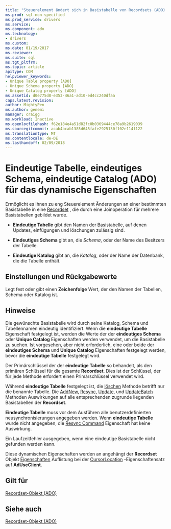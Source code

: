 ```yaml
---
title: "Steuerelement ändert sich in Basistabelle von Recordsets (ADO) | Microsoft Docs"
ms.prod: sql-non-specified
ms.prod_service: drivers
ms.service: 
ms.component: ado
ms.technology:
- drivers
ms.custom: 
ms.date: 01/19/2017
ms.reviewer: 
ms.suite: sql
ms.tgt_pltfrm: 
ms.topic: article
apitype: COM
helpviewer_keywords:
- Unique Table property [ADO]
- Unique Schema property [ADO]
- Unique Catalog property [ADO]
ms.assetid: d0e775d8-e353-46a1-ad10-ed4cc240dfaa
caps.latest.revision: 
author: MightyPen
ms.author: genemi
manager: craigg
ms.workload: Inactive
ms.openlocfilehash: f62e184e4a51d82fc0b0369444ce78a9b2619039
ms.sourcegitcommit: acab4bcab1385d645fafe2925130f102e114f122
ms.translationtype: MT
ms.contentlocale: de-DE
ms.lasthandoff: 02/09/2018
---
```

# <a name="unique-table-unique-schema-unique-catalog-properties-dynamic-ado"></a>Eindeutige Tabelle, eindeutiges Schema, eindeutige Catalog (ADO) für das dynamische Eigenschaften
Ermöglicht es Ihnen zu eng Steuerelement Änderungen an einer bestimmten Basistabelle in eine [Recordset](../../../ado/reference/ado-api/recordset-object-ado.md) , die durch eine Joinoperation für mehrere Basistabellen gebildet wurde.  
  
-   **Eindeutige Tabelle** gibt den Namen der Basistabelle, auf denen Updates, einfügungen und löschungen zulässig sind.  
  
-   **Eindeutiges Schema** gibt an, die *Schema*, oder der Name des Besitzers der Tabelle.  
  
-   **Eindeutige Katalog** gibt an, die *Katalog*, oder der Name der Datenbank, die die Tabelle enthält.  
  
## <a name="settings-and-return-values"></a>Einstellungen und Rückgabewerte  
 Legt fest oder gibt einen **Zeichenfolge** Wert, der den Namen der Tabellen, Schema oder Katalog ist.  
  
## <a name="remarks"></a>Hinweise  
 Die gewünschte Basistabelle wird durch seine Katalog, Schema und Tabellennamen eindeutig identifiziert. Wenn die **eindeutige Tabelle** Eigenschaft festgelegt ist, werden die Werte der der **eindeutiges Schema** oder **Unique Catalog** Eigenschaften werden verwendet, um die Basistabelle zu suchen. Ist vorgesehen, aber nicht erforderlich, eine oder beide der **eindeutiges Schema** und **Unique Catalog** Eigenschaften festgelegt werden, bevor die **eindeutige Tabelle** festgelegt wird.  
  
 Der Primärschlüssel der der **eindeutige Tabelle** so behandelt, als den primären Schlüssel für die gesamte **Recordset**. Dies ist der Schlüssel, der für jede Methode erfordert einen Primärschlüssel verwendet wird.  
  
 Während **eindeutige Tabelle** festgelegt ist, die [löschen](../../../ado/reference/ado-api/delete-method-ado-recordset.md) Methode betrifft nur die benannte Tabelle. Die [AddNew](../../../ado/reference/ado-api/addnew-method-ado.md), [Resync](../../../ado/reference/ado-api/resync-method.md), [Update](../../../ado/reference/ado-api/update-method.md), und [UpdateBatch](../../../ado/reference/ado-api/updatebatch-method.md) Methoden Auswirkungen auf alle entsprechenden zugrunde liegenden Basistabellen der **Recordset**.  
  
 **Eindeutige Tabelle** muss vor dem Ausführen alle benutzerdefinierten neusynchronisierungen angegeben werden. Wenn **eindeutige Tabelle** wurde nicht angegeben, die [Resync Command](../../../ado/reference/ado-api/resync-command-property-dynamic-ado.md) Eigenschaft hat keine Auswirkung.  
  
 Ein Laufzeitfehler ausgegeben, wenn eine eindeutige Basistabelle nicht gefunden werden kann.  
  
 Diese dynamischen Eigenschaften werden an angehängt der **Recordset** Objekt [Eigenschaften](../../../ado/reference/ado-api/properties-collection-ado.md) Auflistung bei der [CursorLocation](../../../ado/reference/ado-api/cursorlocation-property-ado.md) -Eigenschaftensatz auf  **AdUseClient**.  
  
## <a name="applies-to"></a>Gilt für  
 [Recordset-Objekt (ADO)](../../../ado/reference/ado-api/recordset-object-ado.md)  
  
## <a name="see-also"></a>Siehe auch  
 [Recordset-Objekt (ADO)](../../../ado/reference/ado-api/recordset-object-ado.md)
